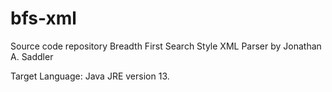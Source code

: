 # bfs-xml
Source code repository Breadth First Search Style XML Parser
by Jonathan A. Saddler

Target Language: Java JRE version 13.

